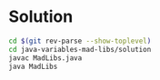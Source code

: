 # Solution

``` bash
cd $(git rev-parse --show-toplevel)
cd java-variables-mad-libs/solution
javac MadLibs.java
java MadLibs
```